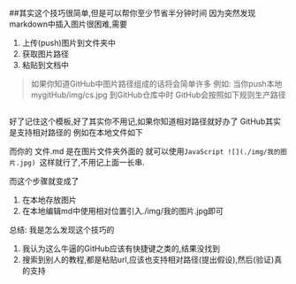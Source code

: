 ##其实这个技巧很简单,但是可以帮你至少节省半分钟时间
因为突然发现markdown中插入图片很困难,需要
1. 上传(push)图片到文件夹中
2. 获取图片路径
3. 粘贴到文档中

>如果你知道GitHub中图片路径组成的话将会简单许多
例如: 
当你push本地 mygitHub/img/cs.jpg 到GitHub仓库中时
GitHub会按照如下规则生产路径
```JavaScript https://github.com/你的名字/你的仓库/raw/master/你的图片文件夹/图片名.jpg
```
好了记住这个模板,好了其实你不用记,如果你知道相对路径就好办了 GitHub其实是支持相对路径的
例如在本地文件如下

而你的 文件.md 是在图片文件夹外面的 就可以使用```JavaScript ![](./img/我的图片.jpg) ```这样就行了,不用记上面一长串.

而这个步骤就变成了
1. 在本地存放图片
2. 在本地编辑md中使用相对位置引入./img/我的图片.jpg即可

总结: 我是怎么发现这个技巧的
1. 我认为这么牛逼的GitHub应该有快捷键之类的,结果没找到
2. 搜索到别人的教程,都是粘贴url,应该也支持相对路径(提出假设),然后(验证)真的支持

